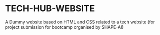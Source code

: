 # TECH-HUB-WEBSITE
A Dummy website based on HTML and CSS related to a tech website (for project submission for bootcamp organised by SHAPE-AI)
